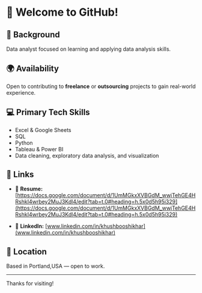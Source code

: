 # 👋 Welcome to GitHub!

## 🧠 Background

Data analyst focused on learning and applying data analysis skills.

## 🌍 Availability

Open to contributing to **freelance** or **outsourcing** projects to gain real-world experience. 

## 💻 Primary Tech Skills

- Excel & Google Sheets  
- SQL 
- Python 
- Tableau & Power BI 
- Data cleaning, exploratory data analysis, and visualization

## 📎 Links

- 📄 **Resume:** [https://docs.google.com/document/d/1UmMGkxXVBGdM_wwjTehGE4HRshkI4wrbey2MuJ3Kdl4/edit?tab=t.0#heading=h.5x0d5h95i329](https://docs.google.com/document/d/1UmMGkxXVBGdM_wwjTehGE4HRshkI4wrbey2MuJ3Kdl4/edit?tab=t.0#heading=h.5x0d5h95i329)

- 🔗 **LinkedIn:** [www.linkedin.com/in/khushbooshikhar](www.linkedin.com/in/khushbooshikhar)

## 📍 Location

Based in Portland,USA — open to work.

---

Thanks for visiting! 

